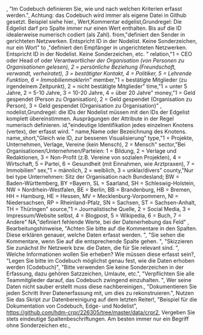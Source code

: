  ,
"Im Codebuch definieren Sie, wie und nach welchen Kriterien erfasst werden.",
Achtung: das Codebuch wird immer als eigene Datei in Github gesetzt. Beispiel siehe hier.,
Wert,Kommentar
edgelist,Grundregel: Die Edgelist darf pro Spalte immer nur einen Wert enthalten. Bis auf die ID idealerweise numerisch codiert (als Zahl).
from,"definiert den Sender in gerichteten Netzwerken. Entspricht ID in der Nodelist. Keine Sonderzeichen, nur ein Wort"
to ,"definiert den Empfänger in ungerichteten Netzwerken. Entspricht ID in der Nodelist. Keine Sonderzeichen, etc. "
relation,"1 = CEO oder Head of oder Verantwortliche*r der Organisation (von Personen zu Organisationen gelesen), 2 = persönliche Beziehung (Freundschaft, verwandt, verheiratet), 3 = bestätigter Kontakt, 4 = Politiker, 5 = Lehrende Funktion,  6 = Immobilienmakler*in"
member,"1 = bestätigte Mitglieder (zu irgendeinem Zeitpunkt), 2 = nicht bestätigte Mitglieder"
time,"1 = unter 5 Jahre, 2 = 5-10 Jahre, 3 = 10-20 Jahre, 4 = über 20 Jahre"
money,"1 = Geld gespendet (Person zu Organisation), 2 = Geld gespendet (Organisation zu Person), 3 = Geld gespendet (Organisation zu Organisation)"
,
nodelist,Grundregel: die IDs der Nodelist müssen mit den IDs der Edgelist komplett übereinstimmen. Ausprägungen der Attribute in der Regel numerisch definieren.
id,"eindeutige Identifikation jedes einzelnen Knotens (vertex), der erfasst wird.  "
name,Name oder Bezeichnung des Knotens. 
name_short,"Gleich wie ID, zur besseren Visualisierung"
type,"1 = Projekte, Unternehmen, Verlage, Vereine (kein Mensch), 2 = Mensch"
sector,"Bei Organisationen/Unternehmen/Parteien: 1 = Bildung, 2 = Verlage und Redaktionen, 3 = Non-Profit (z.B. Vereine von sozialen Projekten), 4 = Wirtschaft, 5 = Partei, 6 = Gesundheit (mit Einnahmen, wie Arztpraxen), 7 = Immobilien"
sex,"1 = männlich, 2 = weiblich, 3 = unklar/divers"
county,"Nur bei type Unternehmen: Sitz der Organisation nach Bundesland; BW = Baden-Württemberg, BY =Bayern, SL = Saarland, SH = Schleswig-Holstein, NW = Nordrhein-Westfalen, BE = Berlin, BB = Brandenburg, HB = Bremen, HH = Hamburg, HE = Hessen, MV = Mecklenburg-Vorpommern,  NI = Niedersachsen,  RP = Rheinland-Pfalz, SN = Sachsen, ST = Sachsen-Anhalt, TH = Thüringen"
source,"1 = Journalistische Quelle, 2 = Social Media, 3 = Impressum/Website selbst, 4 = Blogpost, 5 = Wikipedia, 6 = Buch, 7 = Andere"
NA,"definiert fehlende Werte, bei der Datenerhebung das Feld"
,
Bearbeitungshinweise,
"Achten Sie bitte auf die Kommentare in den Spalten. Diese erklären genauer, welche Daten erfasst werden. ",
"Sie sehen die Kommentare, wenn Sie auf die entsprechende Spalte gehen. ",
"Skizzieren Sie zunächst Ihr Netzwerk bzw. die Daten, die für Sie relevant sind. ",
Welche Informationen wollen Sie erheben? Wie müssen diese erfasst sein?,
"Legen Sie bitte im Codebuch möglichst genau fest, wie die Daten erhoben werden (Codebuch)",
"Bitte verwenden Sie keine Sonderzeichen in der Erfassung, dazu gehören Satzzeichen, Umlaute, etc.",
"Verpflichten Sie alle Teammitglieder darauf, das Codebuch zwingend einzuhalten. ",
Wer seine Daten nicht sauber erstellt muss diese nachbereinigen.,
"Dokumentieren Sie jeden Schritt Ihrer Datenerfassung mit, um dies zu rekonstruieren.",
Nutzen Sie das Skript zur Datenbereinigung auf dem letzten Reiter!,
"Beispiel für die Dokumentation von Codebuch, Edge- und Nodelist",
https://github.com/hdm-crpr/226305/tree/master/data/crpr2,
Vergeben Sie stets eindeutige Spaltenbeschriftungen. Am besten immer nur ein Begriff ohne Sonderzeichen etc.,